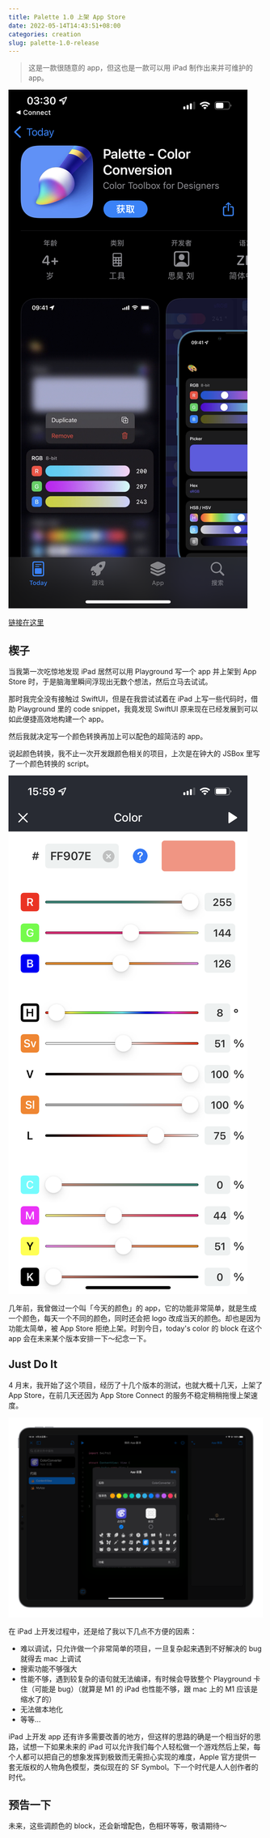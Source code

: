 ```yaml
---
title: Palette 1.0 上架 App Store
date: 2022-05-14T14:43:51+08:00
categories: creation
slug: palette-1.0-release
---
```


> 这是一款很随意的 app，但这也是一款可以用 iPad 制作出来并可维护的 app。

![图片](assets/IMG_1.png)

[链接在这里](https://apps.apple.com/app/palette-color-conversion/id1623551390)

## 楔子

当我第一次吃惊地发现 iPad 居然可以用 Playground 写一个 app 并上架到 App Store 时，于是脑海里瞬间浮现出无数个想法，然后立马去试试。

那时我完全没有接触过 SwiftUI，但是在我尝试试着在 iPad 上写一些代码时，借助 Playground 里的 code snippet，我竟发现 SwiftUI 原来现在已经发展到可以如此便捷高效地构建一个 app。

然后我就决定写一个颜色转换再加上可以配色的超简洁的 app。

说起颜色转换，我不止一次开发跟颜色相关的项目，上次是在钟大的 JSBox 里写了一个颜色转换的 script。

![图片](assets/IMG_2.png)

几年前，我曾做过一个叫「今天的颜色」的 app，它的功能非常简单，就是生成一个颜色，每天一个不同的颜色，同时还会把 logo 改成当天的颜色。却也是因为功能太简单，被 App Store 拒绝上架。时到今日，today's color 的 block 在这个 app 会在未来某个版本安排一下～纪念一下。

## Just Do It

4 月末，我开始了这个项目，经历了十几个版本的测试，也就大概十几天，上架了 App Store，在前几天还因为 App Store Connect 的服务不稳定稍稍拖慢上架速度。

![图片](assets/IMG_3.png)

在 iPad 上开发过程中，还是给了我以下几点不方便的因素：

- 难以调试，只允许做一个非常简单的项目，一旦复杂起来遇到不好解决的 bug 就得去 mac 上调试
- 搜索功能不够强大
- 性能不够，遇到较复杂的语句就无法编译，有时候会导致整个 Playground 卡住（可能是 bug）（就算是 M1 的 iPad 也性能不够，跟 mac 上的 M1 应该是缩水了的）
- 无法做本地化
- 等等...

iPad 上开发 app 还有许多需要改善的地方，但这样的思路的确是一个相当好的思路，试想一下如果未来的 iPad 可以允许我们每个人轻松做一个游戏然后上架，每个人都可以把自己的想象发挥到极致而无需担心实现的难度，Apple 官方提供一套无版权的人物角色模型，类似现在的 SF Symbol。下一个时代是人人创作者的时代。

## 预告一下

未来，这些调颜色的 block，还会新增配色，色相环等等，敬请期待～